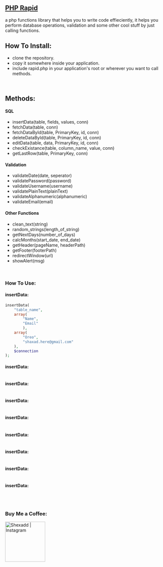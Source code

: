 ## [PHP Rapid][url]
a php functions library that helps you to write code effieciently, it helps you perform database operations, validation and some other cool stuff by just calling functions.


## How To Install:
- clone the repository.
- copy it somewhere inside your application.
- include rapid.php in your application's root or wherever you want to call methods.


<br />

## Methods:

#### SQL
- insertData(table, fields, values, conn)
- fetchData(table, conn)
- fetchDataById(table, PrimaryKey, id, conn)
- deleteDataById(table, PrimaryKey, id, conn)
- editData(table, data, PrimaryKey, id, conn)
- checkExistance(table, column_name, value, conn)
- getLastRow(table, PrimaryKey, conn)
#### Validation
- validateDate(date, seperator)
- validatePassword(password)
- validateUsername(username)
- validatePlainText(plainText)
- validateAlphanumeric(alphanumeric)
- validateEmail(email)
#### Other Functions
- clean_text(string)
- random_strings(length_of_string)
- getNextDays(number_of_days)
- calcMonths(start_date, end_date)
- getHeader(pageName, headerPath)
- getFooter(footerPath)
- redirectWindow(url)
- showAlert(msg)

<br />

### How To Use:
#### insertData:
```php
insertData(
    "table_name",
    array(
        "Name",
        "Email"
        ),
    array(
        "Oreo",
        "shaxad.here@gmail.com"
    ),
    $connection
);
```
#### insertData:
```php

```
#### insertData:
```php

```
#### insertData:
```php

```
#### insertData:
```php

```
#### insertData:
```php

```
#### insertData:
```php

```
#### insertData:
```php

```
#### insertData:
```php

```


<br />

### Buy Me a Coffee:

[<img align="left" width="130px" alt="Shexadd | Instagram" src="https://images.squarespace-cdn.com/content/v1/5a82ee54edaed8f0ec09744c/1522231628780-BEUWURTD30OFMINF49YP/ke17ZwdGBToddI8pDm48kKlH-NBjyuLJ1B_ReXkMz_BZw-zPPgdn4jUwVcJE1ZvWQUxwkmyExglNqGp0IvTJZUJFbgE-7XRK3dMEBRBhUpxtQJUiLl07rAb8zcklGpnQMyLAUGvLtyKFay5Ob7sqf0od4CxKOAy9FxLHTjBN_Oo/image-asset.jpeg" />][coffee]

[url]: https://github.com/Shaxadhere/phprapid/
[twitter]: https://twitter.com/Shexadd
[instagram]: https://instagram.com/Shexadd
[coffee]: https://www.buymeacoffee.com/Shexadd
